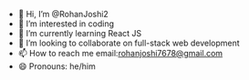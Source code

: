 - 👋 Hi, I’m @RohanJoshi2
- 👀 I’m interested in coding
- 🌱 I’m currently learning React JS
- 💞️ I’m looking to collaborate on full-stack web development
- 📫 How to reach me email:rohanjoshi7678@gmail.com
- 😄 Pronouns: he/him

<!---
RohanJoshi2/RohanJoshi2 is a ✨ special ✨ repository because its `README.md` (this file) appears on your GitHub profile.
You can click the Preview link to take a look at your changes.
--->
